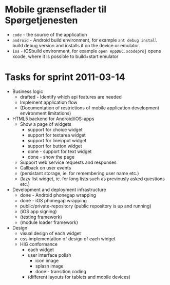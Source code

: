 # Mobile grænseflader til Spørgetjenesten

- `code` - the source of the application
- `android` - Android build environment, for example `ant debug install` build debug version and installs it on the device or emulator
- `ios` - iOSbuild environment, for example `open AppDBC.xcodeproj` opens xcode, where it is possible to build+start emulator

# Tasks for sprint 2011-03-14

- Business logic
    - drafted - Identify which api features are needed
    - Implement application flow
    - (Documentation of restrictions of mobile application development environment limitations)
- HTML5 backend for Android/iOS-apps
    - Show a page of widgets
        - support for choice widget
        - support for textarea widget
        - support for lineinput widget
        - support for button widget
        - done - support for text widget
        - done - show the page
    - Support web service requests and responses
    - Callback on user events
    - (persistant storage, ie. for remembering user name etc.)
    - (lazy list widget, ie. for long lists such as previously asked questions etc.)
- Development and deployment infrastructure
    - done - Android phonegap wrapping
    - done - iOS phonegap wrapping
    - public/private-repository (public repository is up and running)
    - (iOS app signing)
    - (testing framework)
    - (module loader framework)
- Design
    - visual design of each widget
    - css implementation of design of each widget
    - HIG conformance
        - each widget
        - user interface polish
            - icon image
            - splash image
            - done - transition coding
        - (different layouts for tablets and mobile devices)
